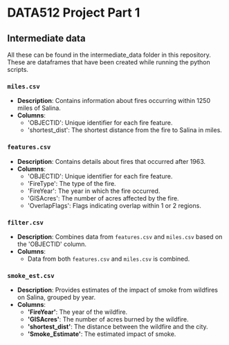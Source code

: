 # DATA512 Project Part 1

## Intermediate data   
All these can be found in the intermediate_data folder in this repository. These are dataframes that have been created while running the python scripts.   

### `miles.csv`

- **Description**: Contains information about fires occurring within 1250 miles of Salina.
- **Columns**:
  - 'OBJECTID': Unique identifier for each fire feature.
  - 'shortest_dist': The shortest distance from the fire to Salina in miles.

### `features.csv`

- **Description**: Contains details about fires that occurred after 1963.
- **Columns**:
  - 'OBJECTID': Unique identifier for each fire feature.
  - 'FireType': The type of the fire.
  - 'FireYear': The year in which the fire occurred.
  - 'GISAcres': The number of acres affected by the fire.
  - 'OverlapFlags': Flags indicating overlap within 1 or 2 regions.

### `filter.csv`

- **Description**: Combines data from `features.csv` and `miles.csv` based on the 'OBJECTID' column.
- **Columns**:
  - Data from both `features.csv` and `miles.csv` is combined.  

### `smoke_est.csv`  

- **Description**: Provides estimates of the impact of smoke from wildfires on Salina, grouped by year.   
- **Columns**:  
  - **'FireYear'**: The year of the wildfire.  
  - **'GISAcres'**: The number of acres burned by the wildfire.  
  - **'shortest_dist'**: The distance between the wildfire and the city.  
  - **'Smoke_Estimate'**: The estimated impact of smoke.  

